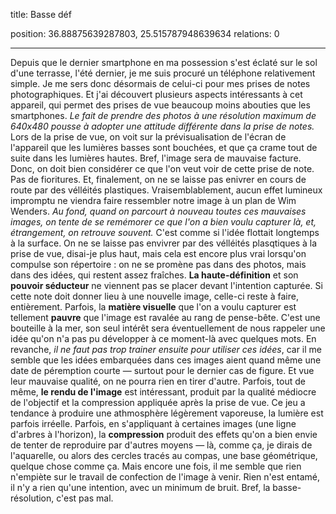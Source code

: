 title: Basse déf

position: 36.88875639287803, 25.515787948639634
relations: 0

---






































































Depuis que le dernier smartphone en ma possession s'est éclaté sur le sol d'une terrasse, l'été dernier, je me suis procuré un téléphone relativement simple. Je me sers donc désormais de celui-ci pour mes prises de notes photographiques. Et j'ai découvert plusieurs aspects intéressants à cet appareil, qui permet des prises de vue beaucoup moins abouties que les smartphones. *Le fait de prendre des photos à une résolution maximum de 640x480 pousse à adopter une attitude différente dans la prise de notes.* Lors de la prise de vue, on voit sur la prévisualisation de l'écran de l'appareil que les lumières basses sont bouchées, et que ça crame tout de suite dans les lumières hautes. Bref, l'image sera de mauvaise facture. Donc, on doit bien considérer ce que l'on veut voir de cette prise de note. Pas de fioritures. Et, finalement, on ne se laisse pas enivrer en cours de route par des vélléités plastiques. Vraisemblablement, aucun effet lumineux impromptu ne viendra faire ressembler notre image à un plan de Wim Wenders.
*Au fond, quand on parcourt à nouveau toutes ces mauvaises images, on tente de se remémorer ce que l'on a bien voulu capturer là, et, étrangement, on retrouve souvent.* C'est comme si l'idée flottait longtemps à la surface. On ne se laisse pas envivrer par des vélléités plasqtiques à la prise de vue, disai-je plus haut, mais cela est encore plus vrai lorsqu'on compulse son répertoire : on ne se promène pas dans des photos, mais dans des idées, qui restent assez fraîches. **La haute-définition** et son **pouvoir séducteur** ne viennent pas se placer devant l'intention capturée. Si cette note doit donner lieu à une nouvelle image, celle-ci reste à faire, entièrement.
Parfois, la **matière visuelle** que l'on a voulu capturer est tellement **pauvre** que l'image est ravalée au rang de pense-bête. C'est une bouteille à la mer, son seul intérêt sera éventuellement de nous rappeler une idée qu'on n'a pas pu développer à ce moment-là avec quelques mots.
En revanche, *il ne faut pas trop trainer ensuite pour utiliser ces idées*, car il me semble que les idées embarquées dans ces images aient quand même une date de péremption courte — surtout pour le dernier cas de figure. Et vue leur mauvaise qualité, on ne pourra rien en tirer d'autre.
Parfois, tout de même, **le rendu de l'image** est intéressant, produit par la qualité médiocre de l'objectif et la compression appliquée après la prise de vue. Ce jeu a tendance à produire une athmosphère légèrement vaporeuse, la lumière est parfois irréelle. Parfois, en s'appliquant à certaines images (une ligne d'arbres à l'horizon), la **compression** produit des effets qu'on a bien envie de tenter de reproduire par d'autres moyens — là, comme ça, je dirais de l'aquarelle, ou alors des cercles tracés au compas, une base géométrique, quelque chose comme ça. Mais encore une fois, il me semble que rien n'empiète sur le travail de confection de l'image à venir. Rien n'est entamé, il n'y a rien qu'une intention, avec un minimum de bruit.
Bref, la basse-résolution, c'est pas mal.
